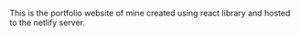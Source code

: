 This is the portfolio website of mine created using react library and hosted to the netlify server.

